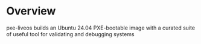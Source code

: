 # Overview

pxe-liveos builds an Ubuntu 24.04 PXE-bootable image with a curated suite of useful tool for validating and debugging systems
